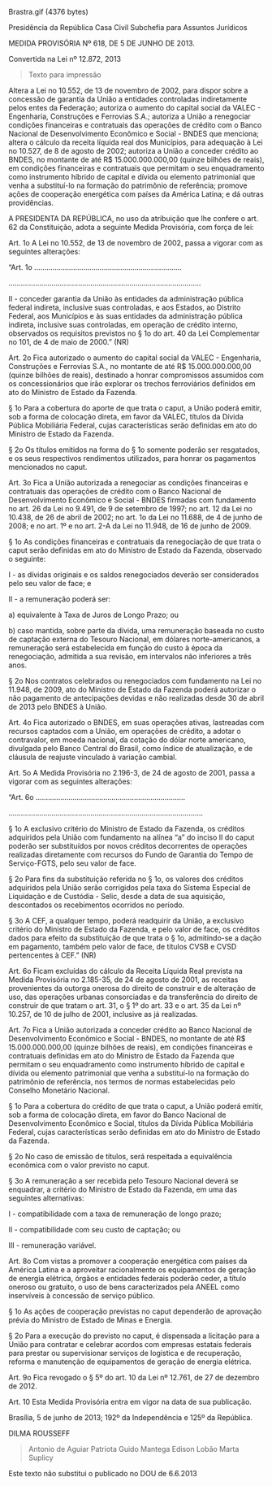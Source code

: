 Brastra.gif (4376 bytes)

Presidência da República
Casa Civil
Subchefia para Assuntos Jurídicos


MEDIDA PROVISÓRIA Nº 618, DE 5 DE JUNHO DE 2013.

Convertida na Lei nº 12.872, 2013
> Texto para impressão

Altera a Lei no 10.552, de 13 de novembro de 2002, para dispor sobre a concessão de garantia da União a entidades controladas indiretamente pelos entes da Federação; autoriza o aumento do capital social da VALEC - Engenharia, Construções e Ferrovias S.A.; autoriza a União a renegociar condições financeiras e contratuais das operações de crédito com o Banco Nacional de Desenvolvimento Econômico e Social - BNDES que menciona; altera o cálculo da receita líquida real dos Municípios, para adequação à Lei no 10.527, de 8 de agosto de 2002; autoriza a União a conceder crédito ao BNDES, no montante de até R$ 15.000.000.000,00 (quinze bilhões de reais), em condições financeiras e contratuais que permitam o seu enquadramento como instrumento híbrido de capital e dívida ou elemento patrimonial que venha a substituí-lo na formação do patrimônio de referência; promove ações de cooperação energética com países da América Latina; e dá outras providências.


A PRESIDENTA DA REPÚBLICA, no uso da atribuição que lhe confere o art. 62 da Constituição, adota a seguinte Medida Provisória, com força de lei:

Art. 1o  A Lei no 10.552, de 13 de novembro de 2002, passa a vigorar com as seguintes alterações:



“Art. 1o  ........................................................................

..............................................................................................

II - conceder garantia da União às entidades da administração pública federal indireta, inclusive suas controladas, e aos Estados, ao Distrito Federal, aos Municípios e às suas entidades da administração pública indireta, inclusive suas controladas, em operação de crédito interno, observados os requisitos previstos no § 1o do   art. 40 da Lei Complementar no 101, de 4 de maio de 2000.” (NR)

Art. 2o  Fica autorizado o aumento do capital social da VALEC - Engenharia, Construções e Ferrovias S.A., no montante de até R$ 15.000.000.000,00 (quinze bilhões de reais), destinado a honrar compromissos assumidos com os concessionários que irão explorar os trechos ferroviários definidos em ato do Ministro de Estado da Fazenda.

§ 1o  Para a cobertura do aporte de que trata o caput, a União poderá emitir, sob a forma de colocação direta, em favor da VALEC, títulos da Dívida Pública Mobiliária Federal, cujas características serão definidas em ato do Ministro de Estado da Fazenda.

§ 2o  Os títulos emitidos na forma do § 1o somente poderão ser resgatados, e os seus respectivos rendimentos utilizados, para honrar os pagamentos mencionados no caput.

Art. 3o  Fica a União autorizada a renegociar as condições financeiras e contratuais das operações de crédito com o Banco Nacional de Desenvolvimento Econômico e Social - BNDES firmadas com fundamento no art. 26 da Lei no 9.491, de 9 de setembro de 1997; no art. 12 da Lei no 10.438, de 26 de abril de 2002; no art. 1o da Lei no 11.688, de 4 de junho de 2008; e no art. 1º e no art. 2-A da Lei no 11.948, de 16 de junho de 2009.

§ 1o  As condições financeiras e contratuais da renegociação de que trata o caput serão definidas em ato do Ministro de Estado da Fazenda, observado o seguinte:

I -  as dívidas originais e os saldos renegociados deverão ser considerados pelo seu valor de face; e

II -  a remuneração poderá ser:

a) equivalente à Taxa de Juros de Longo Prazo; ou

b) caso mantida, sobre parte da dívida, uma remuneração baseada no custo de captação externa do Tesouro Nacional, em dólares norte-americanos, a remuneração será estabelecida em função do custo à época da renegociação, admitida a sua revisão, em intervalos não inferiores a três anos.

§ 2o  Nos contratos celebrados ou renegociados com fundamento na Lei no 11.948, de 2009, ato do Ministro de Estado da Fazenda poderá autorizar o não pagamento de antecipações devidas e não realizadas desde 30 de abril de 2013 pelo BNDES à União.

Art. 4o  Fica autorizado o BNDES, em suas operações ativas, lastreadas com recursos captados com a União, em operações de crédito, a adotar o contravalor, em moeda nacional, da cotação do dólar norte americano, divulgada pelo Banco Central do Brasil, como índice de atualização, e  de cláusula de reajuste vinculado à variação cambial.

Art. 5o  A Medida Provisória no 2.196-3, de 24 de agosto de 2001, passa a vigorar com as seguintes alterações:



“Art. 6o  .........................................................................

...............................................................................................

§ 1o  A exclusivo critério do Ministro de Estado da Fazenda, os créditos adquiridos pela União com fundamento na alínea “a” do inciso II do caput  poderão ser substituídos por novos créditos decorrentes de operações realizadas diretamente com recursos do Fundo de Garantia do Tempo de Serviço-FGTS, pelo seu valor de face.

§ 2o  Para fins da substituição referida no § 1o, os valores dos créditos adquiridos pela União serão corrigidos pela taxa do Sistema Especial de Liquidação e de Custódia - Selic, desde a data de sua aquisição, descontados os recebimentos ocorridos no período.

§ 3o  A CEF, a qualquer tempo, poderá readquirir da União, a exclusivo critério do Ministro de Estado da Fazenda, e pelo valor de face, os créditos dados para efeito da substituição de que trata o § 1o, admitindo-se a dação em pagamento, também pelo valor de face, de títulos CVSB e CVSD pertencentes à CEF.” (NR)

Art. 6o  Ficam excluídas do cálculo da Receita Líquida Real prevista na Medida Provisória no 2.185-35, de 24 de agosto de 2001, as receitas provenientes da outorga onerosa do direito de construir e de alteração de uso, das operações urbanas consorciadas e da transferência do direito de construir de que tratam o art. 31, o § 1º do art. 33 e o art. 35 da Lei nº 10.257, de 10 de julho de 2001, inclusive as já realizadas.

Art. 7o  Fica a União autorizada a conceder crédito ao Banco Nacional de Desenvolvimento Econômico e Social - BNDES, no montante de até R$ 15.000.000.000,00 (quinze bilhões de reais), em condições financeiras e contratuais definidas em ato do  Ministro de Estado da Fazenda que permitam o seu enquadramento como instrumento híbrido de capital e dívida ou elemento patrimonial que venha a substituí-lo na formação do patrimônio de referência, nos termos de normas estabelecidas pelo Conselho Monetário Nacional.

§ 1o  Para a cobertura do crédito de que trata o caput, a União poderá emitir, sob a forma de colocação direta, em favor do Banco Nacional de Desenvolvimento Econômico e Social, títulos da Dívida Pública Mobiliária Federal, cujas características serão definidas em ato do Ministro de Estado da Fazenda.

§ 2o  No caso de emissão de títulos, será respeitada a equivalência econômica com o valor previsto no caput.

§ 3o  A remuneração a ser recebida pelo Tesouro Nacional deverá se enquadrar, a critério do Ministro de Estado da Fazenda, em uma das seguintes alternativas:

I - compatibilidade com a taxa de remuneração de longo prazo;

II - compatibilidade com seu custo de captação; ou

III - remuneração variável.

Art. 8o  Com vistas a promover a cooperação energética com países da América Latina e a aproveitar racionalmente os equipamentos de geração de energia elétrica, órgãos e entidades federais poderão ceder, a título oneroso ou gratuito, o uso de bens caracterizados pela ANEEL como inservíveis à concessão de serviço público.

§ 1o  As ações de cooperação previstas no caput dependerão de aprovação prévia do Ministro de Estado de Minas e Energia.

§ 2o  Para a execução do previsto no caput, é dispensada a licitação para a União para contratar e celebrar acordos com empresas estatais federais para prestar ou supervisionar serviços de logística e de recuperação, reforma e manutenção de equipamentos de geração de energia elétrica.

Art. 9o  Fica revogado o § 5º do art. 10 da Lei nº 12.761, de 27 de dezembro de 2012.

Art. 10  Esta Medida Provisória entra em vigor na data de sua publicação.

Brasília, 5 de junho de 2013; 192º da Independência e 125º da República.

DILMA ROUSSEFF
> Antonio de Aguiar Patriota
> Guido Mantega
> Edison Lobão
> Marta Suplicy

Este texto não substitui o publicado no DOU de 6.6.2013
















